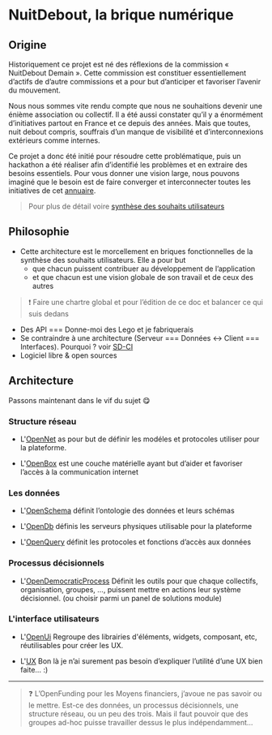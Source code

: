 
NuitDebout, la brique numérique
===

## Origine

Historiquement ce projet est né des réflexions de la commission « NuitDebout Demain ». Cette commission est constituer essentiellement d’actifs de d’autre commissions et a pour but d’anticiper et favoriser l’avenir du mouvement.

Nous nous sommes vite rendu compte que nous ne souhaitions devenir une énième association ou collectif. Il a été aussi constater qu’il y a énormément d’initiatives partout en France et ce depuis des années. Mais que toutes, nuit debout compris, souffrais d’un manque de visibilité et d’interconnexions extérieurs comme internes.

Ce projet a donc été initié pour résoudre cette problématique, puis un hackathon a été réaliser afin d’identifié les problèmes et en extraire des besoins essentiels.
Pour vous donner une vision large, nous pouvons imaginé que le besoin est de faire converger et interconnecter toutes les initiatives de cet [annuaire](http://4emesinge.com/geographie-des-alternatives).

> Pour plus de détail voire [synthèse des souhaits utilisateurs](https://github.com/corbane/ND-Briques-Numeriques/wiki)

## Philosophie

- Cette architecture est le morcellement en briques fonctionnelles de la synthèse des souhaits utilisateurs. Elle a pour but
  - que chacun puissent contribuer au développement de l’application
  - et que chacun est une  vision globale de son travail et de ceux des autres

> :exclamation: Faire une chartre global et pour l’édition de ce doc et balancer ce qui suis dedans
- Des API === Donne-moi des Lego et je fabriquerais
- Se contraindre à une architecture (Serveur === Données <-> Client === Interfaces). Pourquoi ? voir [SD-CI](SD-CI.md)
- Logiciel libre & open sources

## Architecture

Passons maintenant dans le vif du sujet :yum:

### Structure réseau

- L'[OpenNet](A-Structure%20r%C3%A9seau/1-OpenNet)
  as pour but de définir les modéles et protocoles utiliser pour la plateforme.

- L'[OpenBox](A-Structure%20r%C3%A9seau/2-OpenBox)
  est une couche matérielle ayant but d’aider et favoriser l’accès à la communication internet

### Les données

- L'[OpenSchema](B-Les%20donn%C3%A9es/1-OpenSchema)
  définit l’ontologie des données et leurs schémas

- L'[OpenDb](B-Les%20donn%C3%A9es/2-OpenDb)
  définis les serveurs physiques utilisable pour la plateforme
  
- L'[OpenQuery](B-Les%20donn%C3%A9es/3-OpenQuery)
  définit les protocoles et fonctions d’accès aux données

### Processus décisionnels

- L'[OpenDemocraticProcess](C-Processus%20d%C3%A9cisionnels/1-OpenDemocraticProcess)
  Définit les outils pour que chaque collectifs, organisation, groupes, …, puissent mettre en actions leur système décisionnel. (ou choisir parmi un panel de solutions module)

### L'interface utilisateurs

- L'[OpenUi](D-L'interface%20utilisateurs/1-OpenUi)
  Regroupe des librairies d'éléments, widgets, composant, etc, réutilisables pour créer les UX.

- L'[UX](D-L'interface%20utilisateurs/2-UX)
  Bon là je n’ai surement pas besoin d’expliquer l’utilité d’une UX bien faite… :)


---
> :question: L’OpenFunding pour les Moyens financiers, j’avoue ne pas savoir ou le mettre. Est-ce des données, un processus décisionnels, une structure réseau, ou un peu des trois. Mais il faut pouvoir que des groupes ad-hoc puisse travailler dessus le plus indépendamment…
